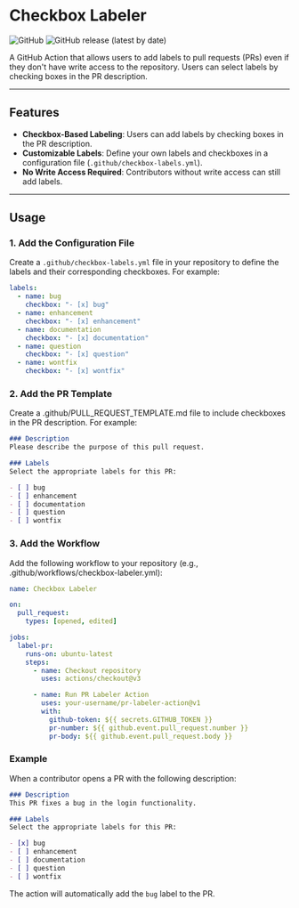 # Checkbox Labeler

![GitHub](https://img.shields.io/github/license/sarhatabaot/pr-labeler-action?color=blue)
![GitHub release (latest by date)](https://img.shields.io/github/v/release/sarhatabaot/pr-labeler-action)

A GitHub Action that allows users to add labels to pull requests (PRs) even if they don't have write access to the repository. Users can select labels by checking boxes in the PR description.

---

## Features

- **Checkbox-Based Labeling**: Users can add labels by checking boxes in the PR description.
- **Customizable Labels**: Define your own labels and checkboxes in a configuration file (`.github/checkbox-labels.yml`).
- **No Write Access Required**: Contributors without write access can still add labels.

---

## Usage

### 1. Add the Configuration File

Create a `.github/checkbox-labels.yml` file in your repository to define the labels and their corresponding checkboxes. For example:

```yaml
labels:
  - name: bug
    checkbox: "- [x] bug"
  - name: enhancement
    checkbox: "- [x] enhancement"
  - name: documentation
    checkbox: "- [x] documentation"
  - name: question
    checkbox: "- [x] question"
  - name: wontfix
    checkbox: "- [x] wontfix"
```

### 2. Add the PR Template

Create a .github/PULL_REQUEST_TEMPLATE.md file to include checkboxes in the PR description. For example:

```markdown
### Description
Please describe the purpose of this pull request.

### Labels
Select the appropriate labels for this PR:

- [ ] bug
- [ ] enhancement
- [ ] documentation
- [ ] question
- [ ] wontfix
```

### 3. Add the Workflow

Add the following workflow to your repository (e.g., .github/workflows/checkbox-labeler.yml):
```yml
name: Checkbox Labeler

on:
  pull_request:
    types: [opened, edited]

jobs:
  label-pr:
    runs-on: ubuntu-latest
    steps:
      - name: Checkout repository
        uses: actions/checkout@v3

      - name: Run PR Labeler Action
        uses: your-username/pr-labeler-action@v1
        with:
          github-token: ${{ secrets.GITHUB_TOKEN }}
          pr-number: ${{ github.event.pull_request.number }}
          pr-body: ${{ github.event.pull_request.body }}
```

### Example

When a contributor opens a PR with the following description:
```markdown
### Description
This PR fixes a bug in the login functionality.

### Labels
Select the appropriate labels for this PR:

- [x] bug
- [ ] enhancement
- [ ] documentation
- [ ] question
- [ ] wontfix
```
The action will automatically add the `bug` label to the PR.
